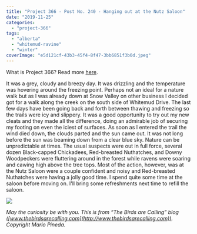 ```yaml
---
title: "Project 366 - Post No. 240 - Hanging out at the Nutz Saloon"
date: "2019-11-25"
categories: 
  - "project-366"
tags: 
  - "alberta"
  - "whitemud-ravine"
  - "winter"
coverImage: "e5d121cf-43b3-45f4-8f47-3bb6851f3b0d.jpeg"
---
```


What is Project 366? Read more [here](https://thebirdsarecalling.com/2019/03/29/project-366/).  

It was a grey, cloudy and breezy day. It was drizzling and the temperature was hovering around the freezing point. Perhaps not an ideal for a nature walk but as I was already down at Snow Valley on other business I decided got for a walk along the creek on the south side of Whitemud Drive. The last few days have been going back and forth between thawing and freezing so the trails were icy and slippery. It was a good opportunity to try out my new cleats and they made all the difference, doing an admirable job of securing my footing on even the iciest of surfaces. As soon as I entered the trail the wind died down, the clouds parted and the sun came out. It was not long before the sun was beaming down from a clear blue sky. Nature can be unpredictable at times. The usual suspects were out in full force, several dozen Black-capped Chickadees, Red-breasted Nuthatches, and Downy Woodpeckers were fluttering around in the forest while ravens were soaring and cawing high above the tree tops. Most of the action, however, was at the Nutz Saloon were a couple confident and noisy and Red-breasted Nuthatches were having a jolly good time. I spend quite some time at the saloon before moving on. I'll bring some refreshments next time to refill the saloon.

![](https://thebirdsarecallingandimustgo.files.wordpress.com/2019/11/e5d121cf-43b3-45f4-8f47-3bb6851f3b0d.jpeg?w=1024)

_May the curiosity be with you. This is from “The Birds are Calling” blog ([www.thebirdsarecalling.com](http://www.thebirdsarecalling.com)). Copyright Mario Pineda._
